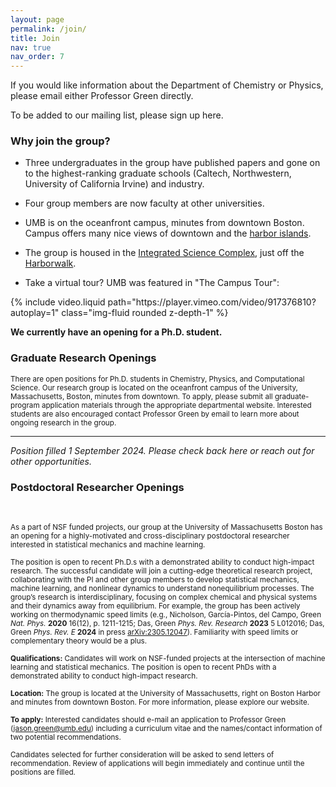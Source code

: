 ```yaml
---
layout: page
permalink: /join/
title: Join
nav: true
nav_order: 7
---
```


If you would like information about the Department of Chemistry or Physics, please email either Professor Green directly. 

To be added to our mailing list, please sign up here.

### Why join the group?

- Three undergraduates in the group have published papers and gone on to the highest-ranking graduate schools (Caltech, Northwestern, University of California Irvine) and industry.

- Four group members are now faculty at other universities.

- UMB is on the oceanfront campus, minutes from downtown Boston. Campus offers many nice views of downtown and the <a href="https://www.bostonharborislands.org/">harbor islands</a>.

- The group is housed in the <a href="https://www.umb.edu/campus-planning/projects/integrated-sciences-complex/">Integrated Science Complex</a>, just off the <a href="https://www.umb.edu/campus-planning/projects/harborwalk/">Harborwalk</a>.

- Take a virtual tour? UMB was featured in "The Campus Tour":
<div class="row mt-3">
    <div class="col-sm mt-3 mt-md-0">
        {% include video.liquid path="https://player.vimeo.com/video/917376810?autoplay=1" class="img-fluid rounded z-depth-1" %}
    </div>
</div>

**We currently have an opening for a Ph.D. student.**

### Graduate Research Openings

<small>There are open positions for Ph.D. students in Chemistry, Physics, and Computational Science. Our research group is located on the oceanfront campus of the University, Massachusetts, Boston, minutes from downtown. To apply, please submit all graduate-program application materials through the appropriate departmental website. Interested students are also encouraged contact Professor Green by email to learn more about ongoing research in the group.</small>

---

_Position filled 1 September 2024. Please check back here or reach out for other opportunities._

### Postdoctoral Researcher Openings
<br>

<small>As a part of NSF funded projects, our group at the University of Massachusetts Boston has an opening for a highly-motivated and cross-disciplinary postdoctoral researcher interested in statistical mechanics and machine learning.</small>

<small>The position is open to recent Ph.D.s with a demonstrated ability to conduct high-impact research. The successful candidate will join a cutting-edge theoretical research project, collaborating with the PI and other group members to develop statistical mechanics, machine learning, and nonlinear dynamics to understand nonequilibrium processes. The group’s research is interdisciplinary, focusing on complex chemical and physical systems and their dynamics away from equilibrium. For example, the group has been actively working on thermodynamic speed limits (e.g., Nicholson, García-Pintos, del Campo, Green _Nat. Phys._ **2020** 16(12), p. 1211-1215; Das, Green _Phys. Rev. Research_ **2023** 5 L012016; Das, Green _Phys. Rev. E_ **2024** in press <a href="https://doi.org/10.48550/arXiv.2305.12047">arXiv:2305.12047</a>). Familiarity with speed limits or complementary theory would be a plus.</small>

<small>**Qualifications:** Candidates will work on NSF-funded projects at the intersection of machine learning and statistical mechanics. The position is open to recent PhDs with a demonstrated ability to conduct high-impact research.</small>

<small>**Location:** The group is located at the University of Massachusetts, right on Boston Harbor and minutes from downtown Boston. For more information, please explore our website.</small>

<small>**To apply:** Interested candidates should e-mail an application to Professor Green (jason.green@umb.edu) including a curriculum vitae and the names/contact information of two potential recommendations.</small>

<small>Candidates selected for further consideration will be asked to send letters of recommendation. Review of applications will begin immediately and continue until the positions are filled.</small>
